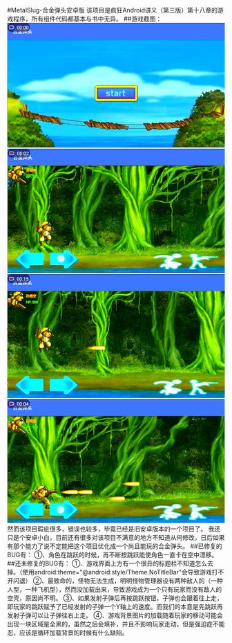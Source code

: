 #MetalSlug-合金弹头安卓版
该项目是疯狂Android讲义（第三版）第十八章的游戏程序，所有组件代码都基本与书中无异。
##游戏截图：
![](https://github.com/Serene-Seven/MetalSlug/raw/master/Screenshots/1.png)
![](https://github.com/Serene-Seven/MetalSlug/raw/master/Screenshots/2.png)
![](https://github.com/Serene-Seven/MetalSlug/raw/master/Screenshots/4.png)
![](https://github.com/Serene-Seven/MetalSlug/raw/master/Screenshots/3.png)
然而该项目瑕疵很多，错误也较多，毕竟已经是旧安卓版本的一个项目了。
我还只是个安卓小白，目前还有很多对该项目不满意的地方不知道从何修改，日后如果有那个能力了说不定能把这个项目优化成一个尚且能玩的合金弹头。
##已修复的BUG有：
①、角色在跳跃的时候，再不断按跳跃能使角色一直卡在空中漂移。
##还未修复的BUG有：
①、游戏界面上方有一个很丑的标题栏不知道怎么去掉。（使用android:theme="@android:style/Theme.NoTitleBar"会导致游戏打不开闪退）
②、最致命的，怪物无法生成，明明怪物管理器设有两种敌人的（一种人型，一种飞机型），然而没加载出来，导致游戏成为一个只有玩家而没有敌人的空壳，原因尚不明。
③、如果发射子弹后再按跳跃按钮，子弹也会跟着往上走，即玩家的跳跃赋予了已经发射的子弹一个Y轴上的速度。而我们的本意是先跳跃再发射子弹可以让子弹往右上走。
④、游戏背景图片的加载随着玩家的移动可能会出现一块区域是全黑的，虽然之后会填补，并且不影响玩家走动，但是强迫症不能忍，应该是循环加载背景的时候有什么缺陷。